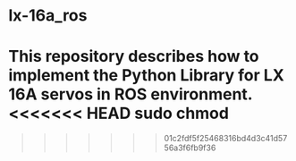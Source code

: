 # lx-16a_ros
This repository describes how to implement the Python Library for LX 16A servos in ROS environment.
<<<<<<< HEAD
sudo chmod
=======
>>>>>>> 01c2fdf5f25468316bd4d3c41d5756a3f6fb9f36
